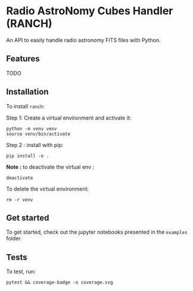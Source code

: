 # Radio AstroNomy Cubes Handler (RANCH)

An API to easily handle radio astronomy FITS files with Python.


## Features

TODO


## Installation

To install `ranch`:

Step 1: Create a virtual environment and activate it:

```shell
python -m venv venv
source venv/bin/activate
```

Step 2 : install with pip:

```shell
pip install -e .
```

**Note :** to deactivate the virtual env :

```shell
deactivate
```

To delete the virtual environment:

```shell
rm -r venv
```


## Get started

To get started, check out the jupyter notebooks presented in the `examples` folder.


## Tests

To test, run:

```shell
pytest && coverage-badge -o coverage.svg
```
